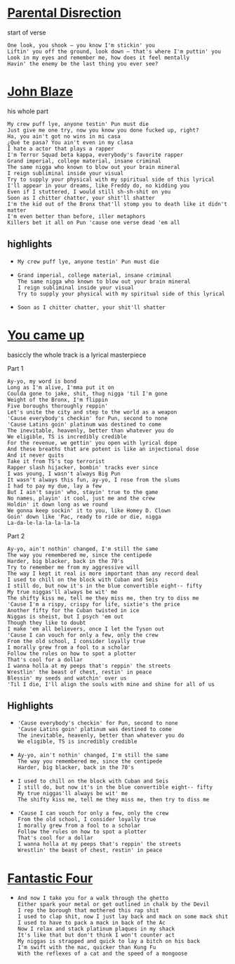 # [Parental Disrection](https://genius.com/Big-pun-parental-discretion-lyrics)
start of verse

```
One look, you shook — you know I'm stickin' you
Liftin' you off the ground, look down — that's where I'm puttin' you
Look in my eyes and remember me, how does it feel mentally
Havin' the enemy be the last thing you ever see?
```

# [John Blaze](https://genius.com/Fat-joe-john-blaze-lyrics)

his whole part

```
My crew puff lye, anyone testin' Pun must die
Just give me one try, now you know you done fucked up, right?
Ha, you ain't got no wins in mi casa
¿Qué te pasa? You ain't even in my clasa
I hate a actor that plays a rapper
I'm Terror Squad beta kappa, everybody's favorite rapper
Grand imperial, college material, insane criminal
The same nigga who known to blow out your brain mineral
I reign subliminal inside your visual
Try to supply your physical with my spiritual side of this lyrical
I'll appear in your dreams, like Freddy do, no kidding you
Even if I stuttered, I would still sh-sh-shit on you
Soon as I chitter chatter, your shit'll shatter
I'm the kid out of the Bronx that'll stomp you to death like it didn't matter
I'm even better than before, iller metaphors
Killers bet it all on Pun 'cause one verse dead 'em all
```

## highlights

- `My crew puff lye, anyone testin' Pun must die`
- ```
  Grand imperial, college material, insane criminal
  The same nigga who known to blow out your brain mineral
  I reign subliminal inside your visual
  Try to supply your physical with my spiritual side of this lyrical
  ```
- `Soon as I chitter chatter, your shit'll shatter`

# [You came up](https://genius.com/Big-pun-you-came-up-lyrics)

basiccly the whole track is a lyrical masterpiece

Part 1

```
Ay-yo, my word is bond
Long as I'm alive, I'mma put it on
Coulda gone to jake, shit, thug nigga 'til I'm gone
Weight of the Bronx, I'm flippin
Five boroughs thoroughly reppin'
Let's unite the city and step to the world as a weapon
'Cause everybody's checkin' for Pun, second to none
'Cause Latins goin' platinum was destined to come
The inevitable, heavenly, better than whatever you do
We eligible, TS is incredibly credible
For the revenue, we gettin' you open with lyrical dope
And these breaths that are potent is like an injectional dose
And it never quits
Take it from TS's top terrorist
Rapper slash hijacker, bombin' tracks ever since
I was young, I wasn't always Big Pun
It wasn't always this fun, ay-yo, I rose from the slums
I had to pay my due, lay a few
But I ain't sayin' who, stayin' true to the game
No names, playin' it cool, just me and the crew
Holdin' it down long as we round
We gonna keep sockin' it to you, like Homey D. Clown
Goin' down like 'Pac, ready to ride or die, nigga
La-da-le-la-la-la-la-la
```

Part 2

```
Ay-yo, ain't nothin' changed, I'm still the same
The way you remembered me, since the centipede
Harder, big blacker, back in the 70's
Try to remember me from my aggressive will
The way I kept it real is more important than any record deal
I used to chill on the block with Cuban and Seis
I still do, but now it's in the blue convertible eight-- fifty
My true niggas'll always be wit' me
The shifty kiss me, tell me they miss me, then try to diss me
'Cause I'm a rispy, crispy for life, sixtie's the price
Another fifty for the Cuban twisted in ice
Niggas is sheist, but I psych 'em out
Though they like to doubt
I make 'em all believers, once I let the Tyson out
'Cause I can vouch for only a few, only the crew
From the old school, I consider loyally true
I morally grew from a fool to a scholar
Follow the rules on how to spot a plotter
That's cool for a dollar
I wanna holla at my peeps that's reppin' the streets
Wrestlin' the beast of chest, restin' in peace
Blessin' my seeds and watchin' over us
'Til I die, I'll align the souls with mine and shine for all of us
```

## Highlights

- ```
  'Cause everybody's checkin' for Pun, second to none
  'Cause Latins goin' platinum was destined to come
  The inevitable, heavenly, better than whatever you do
  We eligible, TS is incredibly credible
  ```
- ```
  Ay-yo, ain't nothin' changed, I'm still the same
  The way you remembered me, since the centipede
  Harder, big blacker, back in the 70's
  ```
- ```
  I used to chill on the block with Cuban and Seis
  I still do, but now it's in the blue convertible eight-- fifty
  My true niggas'll always be wit' me
  The shifty kiss me, tell me they miss me, then try to diss me
  ```
- ```
  'Cause I can vouch for only a few, only the crew
  From the old school, I consider loyally true
  I morally grew from a fool to a scholar
  Follow the rules on how to spot a plotter
  That's cool for a dollar
  I wanna holla at my peeps that's reppin' the streets
  Wrestlin' the beast of chest, restin' in peace
  ```


# [Fantastic Four](https://genius.com/Dj-clue-fantastic-four-lyrics)

- ```
  And now I take you for a walk through the ghetto
  Either spark your metal or get outlined in chalk by the Devil
  I rep the borough that mothered this rap shit
  I used to clap shit, now I just lay back and mack on some mack shit
  I used to have to pack a mack in back of the Ac
  Now I relax and stack platinum plaques in my shack
  It's like that but don't think I won't counter act
  My niggas is strapped and quick to lay a bitch on his back
  I'm swift with the mac, quicker than Kung Fu
  With the reflexes of a cat and the speed of a mongoose
  ```
